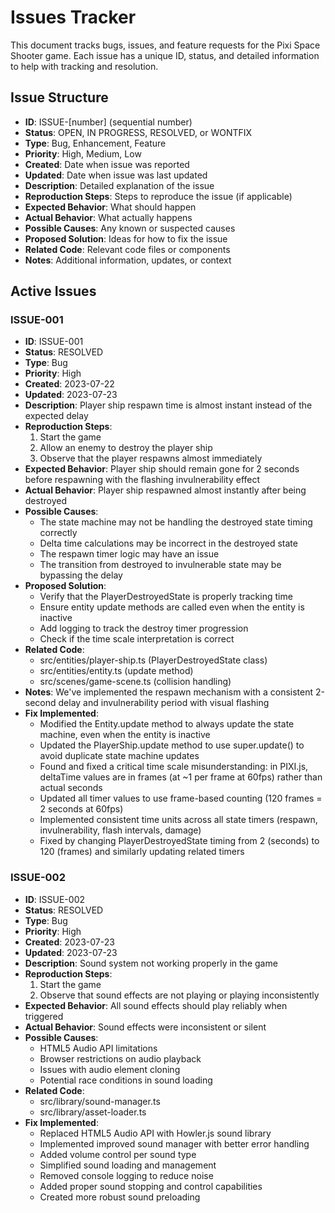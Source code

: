 # Issues Tracker

This document tracks bugs, issues, and feature requests for the Pixi Space Shooter game. Each issue has a unique ID, status, and detailed information to help with tracking and resolution.

## Issue Structure

- **ID**: ISSUE-[number] (sequential number)
- **Status**: OPEN, IN PROGRESS, RESOLVED, or WONTFIX
- **Type**: Bug, Enhancement, Feature
- **Priority**: High, Medium, Low
- **Created**: Date when issue was reported
- **Updated**: Date when issue was last updated
- **Description**: Detailed explanation of the issue
- **Reproduction Steps**: Steps to reproduce the issue (if applicable)
- **Expected Behavior**: What should happen
- **Actual Behavior**: What actually happens
- **Possible Causes**: Any known or suspected causes
- **Proposed Solution**: Ideas for how to fix the issue
- **Related Code**: Relevant code files or components
- **Notes**: Additional information, updates, or context

## Active Issues

### ISSUE-001

- **ID**: ISSUE-001
- **Status**: RESOLVED
- **Type**: Bug
- **Priority**: High
- **Created**: 2023-07-22
- **Updated**: 2023-07-23
- **Description**: Player ship respawn time is almost instant instead of the expected delay
- **Reproduction Steps**:
  1. Start the game
  2. Allow an enemy to destroy the player ship
  3. Observe that the player respawns almost immediately
- **Expected Behavior**: Player ship should remain gone for 2 seconds before respawning with the flashing invulnerability effect
- **Actual Behavior**: Player ship respawned almost instantly after being destroyed
- **Possible Causes**:
  - The state machine may not be handling the destroyed state timing correctly
  - Delta time calculations may be incorrect in the destroyed state
  - The respawn timer logic may have an issue
  - The transition from destroyed to invulnerable state may be bypassing the delay
- **Proposed Solution**: 
  - Verify that the PlayerDestroyedState is properly tracking time
  - Ensure entity update methods are called even when the entity is inactive
  - Add logging to track the destroy timer progression
  - Check if the time scale interpretation is correct
- **Related Code**: 
  - src/entities/player-ship.ts (PlayerDestroyedState class)
  - src/entities/entity.ts (update method)
  - src/scenes/game-scene.ts (collision handling)
- **Notes**: We've implemented the respawn mechanism with a consistent 2-second delay and invulnerability period with visual flashing
- **Fix Implemented**: 
  - Modified the Entity.update method to always update the state machine, even when the entity is inactive
  - Updated the PlayerShip.update method to use super.update() to avoid duplicate state machine updates
  - Found and fixed a critical time scale misunderstanding: in PIXI.js, deltaTime values are in frames (at ~1 per frame at 60fps) rather than actual seconds
  - Updated all timer values to use frame-based counting (120 frames = 2 seconds at 60fps)
  - Implemented consistent time units across all state timers (respawn, invulnerability, flash intervals, damage)
  - Fixed by changing PlayerDestroyedState timing from 2 (seconds) to 120 (frames) and similarly updating related timers 

### ISSUE-002

- **ID**: ISSUE-002
- **Status**: RESOLVED
- **Type**: Bug
- **Priority**: High
- **Created**: 2023-07-23
- **Updated**: 2023-07-23
- **Description**: Sound system not working properly in the game
- **Reproduction Steps**:
  1. Start the game
  2. Observe that sound effects are not playing or playing inconsistently
- **Expected Behavior**: All sound effects should play reliably when triggered
- **Actual Behavior**: Sound effects were inconsistent or silent
- **Possible Causes**:
  - HTML5 Audio API limitations
  - Browser restrictions on audio playback
  - Issues with audio element cloning
  - Potential race conditions in sound loading
- **Related Code**: 
  - src/library/sound-manager.ts
  - src/library/asset-loader.ts
- **Fix Implemented**: 
  - Replaced HTML5 Audio API with Howler.js sound library
  - Implemented improved sound manager with better error handling
  - Added volume control per sound type
  - Simplified sound loading and management
  - Removed console logging to reduce noise
  - Added proper sound stopping and control capabilities
  - Created more robust sound preloading 
